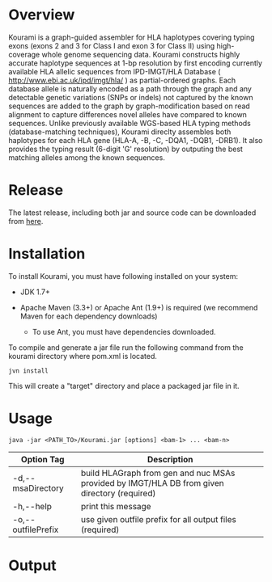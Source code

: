 # Overview

Kourami is a graph-guided assembler for HLA haplotypes covering typing exons (exons 2 and 3 for Class I and exon 3 for Class II) 
using high-coverage whole genome sequencing data. Kourami constructs highly accurate haplotype sequences at 1-bp resolution by 
first encoding currently available HLA allelic sequences from IPD-IMGT/HLA Database ( http://www.ebi.ac.uk/ipd/imgt/hla/ ) 
as partial-ordered graphs. Each database allele is naturally encoded as a path through the graph and any detectable genetic 
variations (SNPs or indels) not captured by the known sequences are added to the graph by graph-modification based on read alignment 
to capture differences novel alleles have compared to known sequences. Unlike previously available WGS-based HLA typing methods 
(database-matching techniques), Kourami direclty assembles both haplotypes for each HLA gene (HLA-A, -B, -C, -DQA1, -DQB1, -DRB1). 
It also provides the typing result (6-digit 'G' resolution) by outputing the best matching alleles among the known sequences.


# Release

The latest release, including both jar and source code can be downloaded from [here](https://github.com/Kingsford-Group/kourami/releases/tag/v0.9).


# Installation

To install Kourami, you must have following installed on your system:

- JDK 1.7+ 

- Apache Maven (3.3+) or Apache Ant (1.9+) is required (we recommend Maven for each dependency downloads)
  - To use Ant, you must have dependencies downloaded.

To compile and generate a jar file run the following command from the kourami directory where pom.xml is located.
```
jvn install
```

This will create a "target" directory and place a packaged jar file in it.

# Usage
```
java -jar <PATH_TO>/Kourami.jar [options] <bam-1> ... <bam-n>
```

Option Tag | Description
------------ | ----------
-d,--msaDirectory <path> | build HLAGraph from gen and nuc MSAs provided by IMGT/HLA DB from given directory (required)
-h,--help | print this message
-o,--outfilePrefix <outfile> | use given outfile prefix for all output files (required)

# Output

